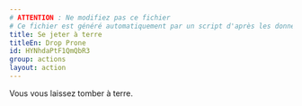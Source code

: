 ```yaml
---
# ATTENTION : Ne modifiez pas ce fichier
# Ce fichier est généré automatiquement par un script d'après les données du module Foundry VTT officiel et de sa traduction
title: Se jeter à terre
titleEn: Drop Prone
id: HYNhdaPtF1QmQbR3
group: actions
layout: action
---
```

<p>Vous vous laissez tomber à terre.</p>
